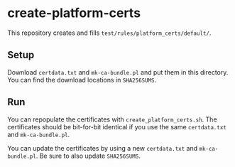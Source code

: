 # create-platform-certs

This repository creates and fills `test/rules/platform_certs/default/`.

## Setup

Download `certdata.txt` and `mk-ca-bundle.pl` and put them in this directory.
You can find the download locations in `SHA256SUMS`.

## Run

You can repopulate the certificates with `create_platform_certs.sh`. The
certificates should be bit-for-bit identical if you use the same `certdata.txt`
and `mk-ca-bundle.pl`.

You can update the certificates by using a new `certdata.txt` and
`mk-ca-bundle.pl`. Be sure to also update `SHA256SUMS`.
